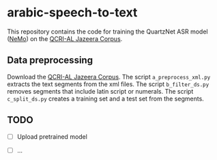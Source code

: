 # arabic-speech-to-text

This repository contains the code for training the QuartzNet ASR model ([NeMo](https://github.com/NVIDIA/NeMo)) on the [QCRI-AL Jazeera Corpus](https://arabicspeech.org/resources/qasr). 

## Data preprocessing

Download the [QCRI-AL Jazeera Corpus](https://arabicspeech.org/resources/qasr). The script `a_preprocess_xml.py` extracts the text segments from the xml files.
The script `b_filter_ds.py` removes segments that include latin script or numerals.
The script `c_split_ds.py` creates a training set and a test set from the segments.

## TODO

- [ ] Upload pretrained model
- [ ] ...



<!-- ## Acknowledgements

QCRI-AL Jazeera Corpus, used by XXX, was developed by Qatar Computing Research Institute (“QCRI”), an institute within the Hamad Bin Khalifa University (“HBKU”) a member of the Qatar Foundation for Education, Science and Community Development and the Data provided courtesy of Al Jazeera. -->
